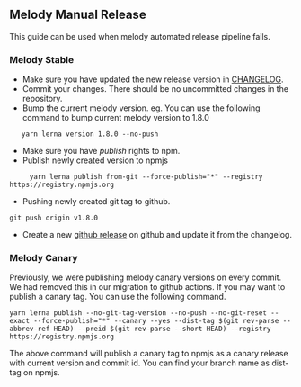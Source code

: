 ## Melody Manual Release
This guide can be used when melody automated release pipeline fails.


### Melody Stable
- Make sure you have updated the new release version in [CHANGELOG](./CHANGELOG.md).
- Commit your changes. There should be no uncommitted changes in the repository.
- Bump the current melody version. eg. You can use the following
  command to bump current melody version to 1.8.0
```shell script
   yarn lerna version 1.8.0 --no-push
```
- Make sure you have _publish_ rights to npm.
- Publish newly created version to npmjs
```shell script
     yarn lerna publish from-git --force-publish="*" --registry https://registry.npmjs.org
```
- Pushing newly created git tag to github.
```shell script
git push origin v1.8.0
```
- Create a new [github release](https://github.com/trivago/melody/releases/new) on github and update it from the changelog. 

### Melody Canary
Previously, we were publishing melody canary versions on every commit. We had removed this in 
our migration to github actions. If you may want to publish a canary tag. You can use the following command.

```shell script
yarn lerna publish --no-git-tag-version --no-push --no-git-reset --exact --force-publish="*" --canary --yes --dist-tag $(git rev-parse --abbrev-ref HEAD) --preid $(git rev-parse --short HEAD) --registry https://registry.npmjs.org
```

The above command will publish a canary tag to npmjs as a canary release with current version and commit id. You can find your
branch name as dist-tag on npmjs. 
